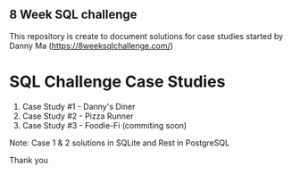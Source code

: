 ## 8 Week SQL challenge
 
 This repository is create to document solutions for case studies started by Danny Ma (https://8weeksqlchallenge.com/)
 
 # SQL Challenge Case Studies
 1. Case Study #1 - Danny's Diner
 2. Case Study #2 - Pizza Runner
 3. Case Study #3 - Foodie-Fi (commiting soon)
 
Note: Case 1 & 2 solutions in SQLite and Rest in PostgreSQL

Thank you 
